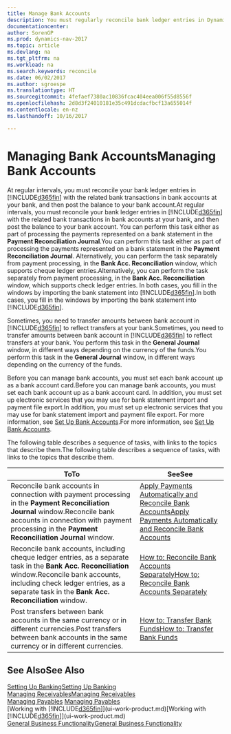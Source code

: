 ```yaml
---
title: Manage Bank Accounts
description: You must regularly reconcile bank ledger entries in Dynamics NAV with the related bank transactions in your bank accounts.
documentationcenter: 
author: SorenGP
ms.prod: dynamics-nav-2017
ms.topic: article
ms.devlang: na
ms.tgt_pltfrm: na
ms.workload: na
ms.search.keywords: reconcile
ms.date: 06/02/2017
ms.author: sgroespe
ms.translationtype: HT
ms.sourcegitcommit: 4fefaef7380ac10836fcac404eea006f55d8556f
ms.openlocfilehash: 2d8d3f24010181e35c491dcdacfbcf13a655014f
ms.contentlocale: en-nz
ms.lasthandoff: 10/16/2017

---
```

# <a name="managing-bank-accounts"></a><span data-ttu-id="b8970-103">Managing Bank Accounts</span><span class="sxs-lookup"><span data-stu-id="b8970-103">Managing Bank Accounts</span></span>
<span data-ttu-id="b8970-104">At regular intervals, you must reconcile your bank ledger entries in [!INCLUDE[d365fin](includes/d365fin_md.md)] with the related bank transactions in bank accounts at your bank, and then post the balance to your bank account.</span><span class="sxs-lookup"><span data-stu-id="b8970-104">At regular intervals, you must reconcile your bank ledger entries in [!INCLUDE[d365fin](includes/d365fin_md.md)] with the related bank transactions in bank accounts at your bank, and then post the balance to your bank account.</span></span> <span data-ttu-id="b8970-105">You can perform this task either as part of processing the payments represented on a bank statement in the **Payment Reconciliation Journal**.</span><span class="sxs-lookup"><span data-stu-id="b8970-105">You can perform this task either as part of processing the payments represented on a bank statement in the **Payment Reconciliation Journal**.</span></span> <span data-ttu-id="b8970-106">Alternatively, you can perform the task separately from payment processing, in the **Bank Acc. Reconciliation** window, which supports cheque ledger entries.</span><span class="sxs-lookup"><span data-stu-id="b8970-106">Alternatively, you can perform the task separately from payment processing, in the **Bank Acc. Reconciliation** window, which supports check ledger entries.</span></span> <span data-ttu-id="b8970-107">In both cases, you fill in the windows by importing the bank statement into [!INCLUDE[d365fin](includes/d365fin_md.md)].</span><span class="sxs-lookup"><span data-stu-id="b8970-107">In both cases, you fill in the windows by importing the bank statement into [!INCLUDE[d365fin](includes/d365fin_md.md)].</span></span>

<span data-ttu-id="b8970-108">Sometimes, you need to transfer amounts between bank account in [!INCLUDE[d365fin](includes/d365fin_md.md)] to reflect transfers at your bank.</span><span class="sxs-lookup"><span data-stu-id="b8970-108">Sometimes, you need to transfer amounts between bank account in [!INCLUDE[d365fin](includes/d365fin_md.md)] to reflect transfers at your bank.</span></span> <span data-ttu-id="b8970-109">You perform this task in the **General Journal** window, in different ways depending on the currency of the funds.</span><span class="sxs-lookup"><span data-stu-id="b8970-109">You perform this task in the **General Journal** window, in different ways depending on the currency of the funds.</span></span>

<span data-ttu-id="b8970-110">Before you can manage bank accounts, you must set each bank account up as a bank account card.</span><span class="sxs-lookup"><span data-stu-id="b8970-110">Before you can manage bank accounts, you must set each bank account up as a bank account card.</span></span> <span data-ttu-id="b8970-111">In addition, you must set up electronic services that you may use for bank statement import and payment file export.</span><span class="sxs-lookup"><span data-stu-id="b8970-111">In addition, you must set up electronic services that you may use for bank statement import and payment file export.</span></span> <span data-ttu-id="b8970-112">For more information, see [Set Up Bank Accounts](bank-setup-banking.md).</span><span class="sxs-lookup"><span data-stu-id="b8970-112">For more information, see [Set Up Bank Accounts](bank-setup-banking.md).</span></span>

<span data-ttu-id="b8970-113">The following table describes a sequence of tasks, with links to the topics that describe them.</span><span class="sxs-lookup"><span data-stu-id="b8970-113">The following table describes a sequence of tasks, with links to the topics that describe them.</span></span>

| <span data-ttu-id="b8970-114">To</span><span class="sxs-lookup"><span data-stu-id="b8970-114">To</span></span> | <span data-ttu-id="b8970-115">See</span><span class="sxs-lookup"><span data-stu-id="b8970-115">See</span></span> |
| --- | --- |
| <span data-ttu-id="b8970-116">Reconcile bank accounts in connection with payment processing in the **Payment Reconciliation Journal** window.</span><span class="sxs-lookup"><span data-stu-id="b8970-116">Reconcile bank accounts in connection with payment processing in the **Payment Reconciliation Journal** window.</span></span> |[<span data-ttu-id="b8970-117">Apply Payments Automatically and Reconcile Bank Accounts</span><span class="sxs-lookup"><span data-stu-id="b8970-117">Apply Payments Automatically and Reconcile Bank Accounts</span></span>](receivables-apply-payments-auto-reconcile-bank-accounts.md) |
| <span data-ttu-id="b8970-118">Reconcile bank accounts, including cheque ledger entries, as a separate task in the **Bank Acc. Reconciliation** window.</span><span class="sxs-lookup"><span data-stu-id="b8970-118">Reconcile bank accounts, including check ledger entries, as a separate task in the **Bank Acc. Reconciliation** window.</span></span> |[<span data-ttu-id="b8970-119">How to: Reconcile Bank Accounts Separately</span><span class="sxs-lookup"><span data-stu-id="b8970-119">How to: Reconcile Bank Accounts Separately</span></span>](bank-how-reconcile-bank-accounts-separately.md) |
| <span data-ttu-id="b8970-120">Post transfers between bank accounts in the same currency or in different currencies.</span><span class="sxs-lookup"><span data-stu-id="b8970-120">Post transfers between bank accounts in the same currency or in different currencies.</span></span> |[<span data-ttu-id="b8970-121">How to: Transfer Bank Funds</span><span class="sxs-lookup"><span data-stu-id="b8970-121">How to: Transfer Bank Funds</span></span>](bank-how-transfer-bank-funds.md) |

## <a name="see-also"></a><span data-ttu-id="b8970-122">See Also</span><span class="sxs-lookup"><span data-stu-id="b8970-122">See Also</span></span>
[<span data-ttu-id="b8970-123">Setting Up Banking</span><span class="sxs-lookup"><span data-stu-id="b8970-123">Setting Up Banking</span></span>](bank-setup-banking.md)  
[<span data-ttu-id="b8970-124">Managing Receivables</span><span class="sxs-lookup"><span data-stu-id="b8970-124">Managing Receivables</span></span>](receivables-manage-receivables.md)  
<span data-ttu-id="b8970-125">[Managing Payables](payables-manage-payables.md)  </span><span class="sxs-lookup"><span data-stu-id="b8970-125">[Managing Payables](payables-manage-payables.md)  </span></span>  
<span data-ttu-id="b8970-126">[Working with [!INCLUDE[d365fin](includes/d365fin_md.md)]](ui-work-product.md)</span><span class="sxs-lookup"><span data-stu-id="b8970-126">[Working with [!INCLUDE[d365fin](includes/d365fin_md.md)]](ui-work-product.md)</span></span>  
[<span data-ttu-id="b8970-127">General Business Functionality</span><span class="sxs-lookup"><span data-stu-id="b8970-127">General Business Functionality</span></span>](ui-across-business-areas.md)  

